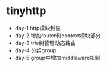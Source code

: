 # tinyhttp



- day-1 http模块封装
- day-2 增加router和context模块部分
- day-3 trie树管理动态路由
- day-4 分组group
- day-5 group中增加middleware机制

